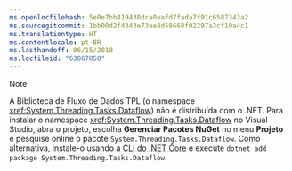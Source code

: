 ```yaml
---
ms.openlocfilehash: 5e0e7bb419438dca0eafd7fada7f91c6587343a2
ms.sourcegitcommit: 1bb00d2f4343e73ae8d58668f02297a3cf10a4c1
ms.translationtype: HT
ms.contentlocale: pt-BR
ms.lasthandoff: 06/15/2019
ms.locfileid: "63867850"
---
```

> [!NOTE]
> A Biblioteca de Fluxo de Dados TPL (o namespace <xref:System.Threading.Tasks.Dataflow>) não é distribuída com o .NET. Para instalar o namespace <xref:System.Threading.Tasks.Dataflow> no Visual Studio, abra o projeto, escolha **Gerenciar Pacotes NuGet** no menu **Projeto** e pesquise online o pacote `System.Threading.Tasks.Dataflow`. Como alternativa, instale-o usando a [CLI do .NET Core](~/docs/core/tools/index.md) e execute `dotnet add package System.Threading.Tasks.Dataflow`.
